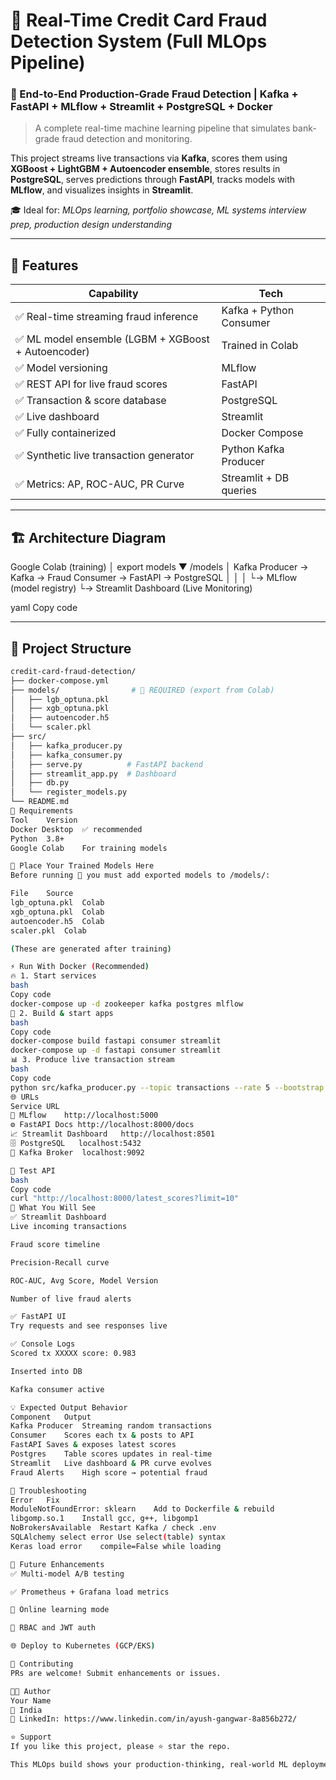 # 🚀 Real-Time Credit Card Fraud Detection System (Full MLOps Pipeline)

### 🎯 End-to-End Production-Grade Fraud Detection | Kafka + FastAPI + MLflow + Streamlit + PostgreSQL + Docker

> A complete real-time machine learning pipeline that simulates bank-grade fraud detection and monitoring.

This project streams live transactions via **Kafka**, scores them using **XGBoost + LightGBM + Autoencoder ensemble**, stores results in **PostgreSQL**, serves predictions through **FastAPI**, tracks models with **MLflow**, and visualizes insights in **Streamlit**.

🎓 Ideal for: *MLOps learning, portfolio showcase, ML systems interview prep, production design understanding*

---

## 📌 Features

| Capability | Tech |
|---|---|
| ✅ Real-time streaming fraud inference | Kafka + Python Consumer |
| ✅ ML model ensemble (LGBM + XGBoost + Autoencoder) | Trained in Colab |
| ✅ Model versioning | MLflow |
| ✅ REST API for live fraud scores | FastAPI |
| ✅ Transaction & score database | PostgreSQL |
| ✅ Live dashboard | Streamlit |
| ✅ Fully containerized | Docker Compose |
| ✅ Synthetic live transaction generator | Python Kafka Producer |
| ✅ Metrics: AP, ROC-AUC, PR Curve | Streamlit + DB queries |

---

## 🏗️ Architecture Diagram

Google Colab (training)
│ export models
▼
/models
│
Kafka Producer → Kafka → Fraud Consumer → FastAPI → PostgreSQL
│ │
│ └→ MLflow (model registry)
└→ Streamlit Dashboard (Live Monitoring)

yaml
Copy code

---

## 📂 Project Structure

```bash
credit-card-fraud-detection/
├── docker-compose.yml
├── models/                # 🔴 REQUIRED (export from Colab)
│   ├── lgb_optuna.pkl
│   ├── xgb_optuna.pkl
│   ├── autoencoder.h5
│   └── scaler.pkl
├── src/
│   ├── kafka_producer.py
│   ├── kafka_consumer.py
│   ├── serve.py          # FastAPI backend
│   ├── streamlit_app.py  # Dashboard
│   ├── db.py
│   └── register_models.py
└── README.md
🎒 Requirements
Tool	Version
Docker Desktop	✅ recommended
Python	3.8+
Google Colab	For training models

📁 Place Your Trained Models Here
Before running 🚨 you must add exported models to /models/:

File	Source
lgb_optuna.pkl	Colab
xgb_optuna.pkl	Colab
autoencoder.h5	Colab
scaler.pkl	Colab

(These are generated after training)

⚡ Run With Docker (Recommended)
🔥 1. Start services
bash
Copy code
docker-compose up -d zookeeper kafka postgres mlflow
🐳 2. Build & start apps
bash
Copy code
docker-compose build fastapi consumer streamlit
docker-compose up -d fastapi consumer streamlit
📊 3. Produce live transaction stream
bash
Copy code
python src/kafka_producer.py --topic transactions --rate 5 --bootstrap localhost:9092
🌐 URLs
Service	URL
🧠 MLflow	http://localhost:5000
⚙️ FastAPI Docs	http://localhost:8000/docs
📈 Streamlit Dashboard	http://localhost:8501
🗄️ PostgreSQL	localhost:5432
💬 Kafka Broker	localhost:9092

🧪 Test API
bash
Copy code
curl "http://localhost:8000/latest_scores?limit=10"
👀 What You Will See
✅ Streamlit Dashboard
Live incoming transactions

Fraud score timeline

Precision-Recall curve

ROC-AUC, Avg Score, Model Version

Number of live fraud alerts

✅ FastAPI UI
Try requests and see responses live

✅ Console Logs
Scored tx XXXXX score: 0.983

Inserted into DB

Kafka consumer active

💡 Expected Output Behavior
Component	Output
Kafka Producer	Streaming random transactions
Consumer	Scores each tx & posts to API
FastAPI	Saves & exposes latest scores
Postgres	Table scores updates in real-time
Streamlit	Live dashboard & PR curve evolves
Fraud Alerts	High score → potential fraud

🧯 Troubleshooting
Error	Fix
ModuleNotFoundError: sklearn	Add to Dockerfile & rebuild
libgomp.so.1	Install gcc, g++, libgomp1
NoBrokersAvailable	Restart Kafka / check .env
SQLAlchemy select error	Use select(table) syntax
Keras load error	compile=False while loading

🚀 Future Enhancements
✅ Multi-model A/B testing

✅ Prometheus + Grafana load metrics

🔄 Online learning mode

🔐 RBAC and JWT auth

🌐 Deploy to Kubernetes (GCP/EKS)

🤝 Contributing
PRs are welcome! Submit enhancements or issues.

👨‍💻 Author
Your Name
📍 India
🔗 LinkedIn: https://www.linkedin.com/in/ayush-gangwar-8a856b272/

⭐ Support
If you like this project, please ⭐ star the repo.

This MLOps build shows your production-thinking, real-world ML deployment skills, and modern data engineering stack knowledge.

